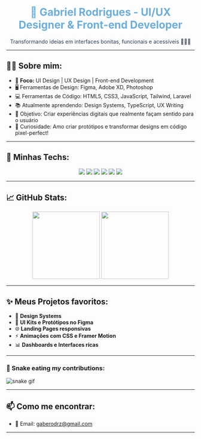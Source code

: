 <h1 align="center" style="color:#6CAEDD;">🎨 Gabriel Rodrigues - UI/UX Designer & Front-end Developer</h1>

<p align="center" style="color:#2E3A59;">
  Transformando ideias em interfaces bonitas, funcionais e acessíveis 👨‍💻✨
</p>

---

## 🧑‍💻 Sobre mim:

- 🎨 **Foco:** UI Design | UX Design | Front-end Development
- 🖥️ Ferramentas de Design: Figma, Adobe XD, Photoshop
- 💻 Ferramentas de Código: HTML5, CSS3, JavaScript, Tailwind, Laravel
- 📚 Atualmente aprendendo: Design Systems, TypeScript, UX Writing
- 🎯 Objetivo: Criar experiências digitais que realmente façam sentido para o usuário
- 🎨 Curiosidade: Amo criar protótipos e transformar designs em código pixel-perfect!

---

## 🚀 Minhas Techs:

<div align="center">
  <img src="https://img.shields.io/badge/HTML5-E44D26?style=for-the-badge&logo=html5&logoColor=white"/>
  <img src="https://img.shields.io/badge/CSS3-1572B6?style=for-the-badge&logo=css3&logoColor=white"/>
  <img src="https://img.shields.io/badge/JavaScript-F7DF1E?style=for-the-badge&logo=javascript&logoColor=black"/>
  <img src="https://img.shields.io/badge/Tailwind-38B2AC?style=for-the-badge&logo=tailwindcss&logoColor=white"/>
  <img src="https://img.shields.io/badge/Figma-D9B68B?style=for-the-badge&logo=figma&logoColor=black"/>
  <img src="https://img.shields.io/badge/Laravel-F29CA3?style=for-the-badge&logo=laravel&logoColor=white"/>
</div>

---

## 📈 GitHub Stats:

<div align="center">
  <img height="180em" src="https://github-readme-stats.vercel.app/api?username=gabrielrodrz&show_icons=true&theme=calm"/>
  <img height="180em" src="https://github-readme-stats.vercel.app/api/top-langs/?username=gabrielrodrz&layout=compact&theme=calm"/>
</div>

---

## ✨ Meus Projetos favoritos:

- 🎨 **Design Systems**
- 📱 **UI Kits e Protótipos no Figma**
- 🌐 **Landing Pages responsivas**
- ⚡ **Animações com CSS e Framer Motion**
- 📊 **Dashboards e Interfaces ricas**

---

### 🐍 Snake eating my contributions:

![snake gif](https://github.com/gabrielrodrz/gabrielrodrz/blob/output/github-contribution-grid-snake.svg)


---

## 📫 Como me encontrar:

- 📧 Email: gaberodrz@gmail.com

---

